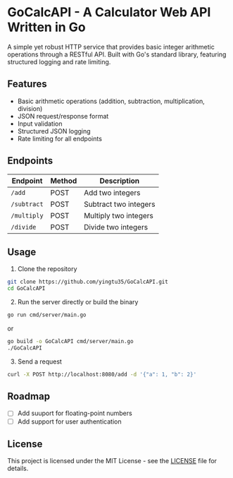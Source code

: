 # GoCalcAPI - A Calculator Web API Written in Go
A simple yet robust HTTP service that provides basic integer arithmetic operations through a RESTful API. Built with Go's standard library, featuring structured logging and rate limiting.

## Features
- Basic arithmetic operations (addition, subtraction, multiplication, division)
- JSON request/response format
- Input validation
- Structured JSON logging
- Rate limiting for all endpoints

## Endpoints
| Endpoint | Method | Description |
| --- | --- | --- |
| `/add` | POST | Add two integers |
| `/subtract` | POST | Subtract two integers |
| `/multiply` | POST | Multiply two integers |
| `/divide` | POST | Divide two integers |

## Usage
1. Clone the repository
```bash
git clone https://github.com/yingtu35/GoCalcAPI.git
cd GoCalcAPI
```

2. Run the server directly or build the binary
```bash
go run cmd/server/main.go
```
or
```bash
go build -o GoCalcAPI cmd/server/main.go
./GoCalcAPI
```

3. Send a request
```bash
curl -X POST http://localhost:8080/add -d '{"a": 1, "b": 2}'
```

## Roadmap
- [ ] Add suuport for floating-point numbers
- [ ] Add support for user authentication

## License
This project is licensed under the MIT License - see the [LICENSE](LICENSE) file for details.